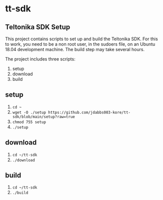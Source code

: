 # tt-sdk
## Teltonika SDK Setup

This project contains scripts to set up and build the Teltonika SDK. For this to work,
you need to be a non root user, in the sudoers file, on an Ubuntu 18.04 development machine. The
build step may take several hours.

The project includes three scripts:
1. setup
1. download
1. build

## setup
1. `cd ~`
1. `wget -O ./setup https://github.com/jdabbs003-kore/tt-sdk/blob/main/setup?raw=true`
1. `chmod 755 setup`
3. `./setup`

## download
1. `cd ~/tt-sdk`
1. `./download`

## build
1. `cd ~/tt-sdk`
1. `./build`
